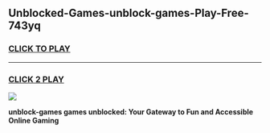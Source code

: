 
## Unblocked-Games-unblock-games-Play-Free-743yq
<h3>
<a href="https://premium76.site?title=unblock-games&ref=24M">CLICK TO PLAY</a></h3>
<hr>

<h3>
<a href="https://premium76.site?title=unblock-games&ref=24M">CLICK 2 PLAY</a>
  
</h3>

<a href="https://premium76.site?title=unblock-games&ref=24M"><img src="https://clearcache.store/games.png"></a>


**unblock-games games unblocked: Your Gateway to Fun and Accessible Online Gaming**
